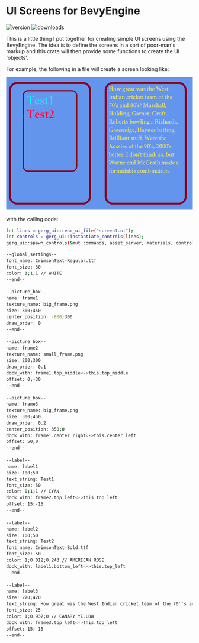 # UI Screens for BevyEngine

![version](https://img.shields.io/crates/v/gerg_ui)
![downloads](https://img.shields.io/crates/d/gerg_ui)

This is a little thing I put together for creating simple UI screens using the BevyEngine.
The idea is to define the screens in a sort of poor-man's markup and this crate will then
provide some functions to create the UI 'objects'.

For example, the following in a file will create a screen looking like:

![sample_picture](https://raw.githubusercontent.com/gmoller/gerg-ui/main/Capture.PNG)

with the calling code:
```sh
let lines = gerg_ui::read_ui_file("screen1.ui");
let controls = gerg_ui::instantiate_controls(lines);
gerg_ui::spawn_controls(&mut commands, asset_server, materials, controls), Vec2::new(1920.0, 1080.0);
```

```sh
--global_settings--
font_name: CrimsonText-Regular.ttf
font_size: 30
color: 1;1;1 // WHITE
--end--

--picture_box--
name: frame1
texture_name: big_frame.png
size: 300;450
center_position: -800;300
draw_order: 0
--end--

--picture_box--
name: frame2
texture_name: small_frame.png
size: 200;300
draw_order: 0.1
dock_with: frame1.top_middle<->this.top_middle
offset: 0;-30
--end--

--picture_box--
name: frame3
texture_name: big_frame.png
size: 300;450
draw_order: 0.2
center_position: 350;0
dock_with: frame1.center_right<->this.center_left
offset: 50;0
--end--

--label--
name: label1
size: 100;50
text_string: Test1
font_size: 50
color: 0;1;1 // CYAN
dock_with: frame2.top_left<->this.top_left
offset: 15;-15
--end--

--label--
name: label2
size: 100;50
text_string: Test2
font_name: CrimsonText-Bold.ttf
font_size: 50
color: 1;0.012;0.243 // AMERICAN ROSE
dock_with: label1.bottom_left<->this.top_left
--end--

--label--
name: label3
size: 270;420
text_string: How great was the West Indian cricket team of the 70''s and 80''s? Marshall, Holding, Garner, Croft, Roberts bowling... Richards, Greenidge, Haynes batting. Brilliant stuff. Were the Aussies of the 90''s, 2000''s better, I don''t think so, but Warne and McGrath made a formidable combination.
font_size: 25
color: 1;0.937;0 // CANARY YELLOW
dock_with: frame3.top_left<->this.top_left
offset: 15;-15
--end--
```
